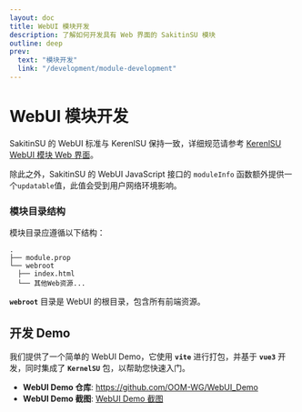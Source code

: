 ```yaml
---
layout: doc
title: WebUI 模块开发
description: 了解如何开发具有 Web 界面的 SakitinSU 模块
outline: deep
prev:
  text: "模块开发"
  link: "/development/module-development"
---
```


# **WebUI 模块开发**

SakitinSU 的 WebUI 标准与 KerenlSU 保持一致，详细规范请参考 [KerenlSU WebUI 模块 Web 界面](https://kernelsu.org/zh_CN/guide/module-webui.html)。

除此之外，SakitinSU 的 WebUI JavaScript 接口的 `moduleInfo` 函数额外提供一个`updatable`值，此值会受到用户网络环境影响。

### **模块目录结构**

模块目录应遵循以下结构：

```tree {3}
.
├── module.prop
└── webroot
  ├── index.html
  └── 其他Web资源...
```

**`webroot`** 目录是 WebUI 的根目录，包含所有前端资源。

## **开发 Demo**

我们提供了一个简单的 WebUI Demo，它使用 **`vite`** 进行打包，并基于 **`vue3`** 开发，同时集成了 **`KernelSU`** 包，以帮助您快速入门。

- **WebUI Demo 仓库**: <https://github.com/OOM-WG/WebUI_Demo>
- **WebUI Demo 截图**: [WebUI Demo 截图](/assets/img/webui.webp)
